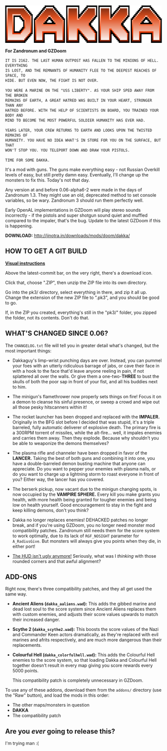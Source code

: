 ![DAKKA](/README_logo.png "necessary")

**For Zandronum and GZDoom**

```text
IT IS 2162. THE LAST HUMAN OUTPOST HAS FALLEN TO THE MINIONS OF HELL. EVERYTHING
IS LOST, AND THE REMNANTS OF HUMANITY FLEE TO THE DEEPEST REACHES OF SPACE, TO
HIDE. BUT EVEN NOW, THE FIGHT IS NOT OVER.

YOU WERE A MARINE ON THE "USS LIBERTY". AS YOUR SHIP SPED AWAY FROM THE BROKEN
REMAINS OF EARTH, A GREAT HATRED WAS BUILT IN YOUR HEART, STRONGER THAN ANY
HATRED BEFORE. WITH THE HELP OF SCIENTISTS ON BOARD, YOU TRAINED YOUR BODY AND
MIND TO BECOME THE MOST POWERFUL SOLDIER HUMANITY HAS EVER HAD.

YEARS LATER, YOUR CREW RETURNS TO EARTH AND LOOKS UPON THE TWISTED REMAINS OF
HUMANITY. YOU HAVE NO IDEA WHAT'S IN STORE FOR YOU ON THE SURFACE, BUT THAT
WON'T STOP YOU. YOU TELEPORT DOWN AND DRAW YOUR PISTOLS.

TIME FOR SOME DAKKA.
```

It's a mod with guns. The guns make everything easy - not Russian Overkill levels
of easy, but still pretty damn easy. Eventually, I'll change up the monsters to
fix this. Today's not that day.

Any version at and before 0.06-alpha6-2 were made in the days of Zandronum 1.3.
They might use an old, deprecated method to set console variables, so be wary.
Zandronum 3 should run them perfectly well.

Early OpenAL implementations in GZDoom will play stereo sounds incorrectly - if
the pistols and super shotgun sound quiet and muffled compared to the impaler,
that's the bug. Update to the latest GZDoom if this is happening.

**DOWNLOAD:** http://jinotra.in/downloads/mods/doom/dakka/



## HOW TO GET A GIT BUILD

**[Visual instructions](http://jinotra.in/static/downloads/dakkaVids/how2dakkaGit.webm)**

Above the latest-commit bar, on the very right, there's a download icon.

Click that, choose ".ZIP", then unzip the ZIP file into its own directory.

Go into the pk3/ directory, select everything in there, and zip it all up.
Change the extension of the new ZIP file to ".pk3", and you should be good to go.

If, in the ZIP you created, everything's still in the "pk3/" folder, you zipped
the folder, not its contents. Don't do that.



## WHAT'S CHANGED SINCE 0.06?

The `CHANGELOG.txt` file will tell you in greater detail what's changed, but the
most important things:

- Dakkaguy's limp-wrist punching days are over. Instead, you can pummel your foes
    with an utterly ridiculous barrage of jabs, or cave their face in with a hook
    to the face that'd leave anyone reeling in pain, if not splattered all over the
    walls. Or give them a one-two-**THREE** to bust the skulls of both the poor sap
    in front of your fist, and all his buddies next to him.

- The minigun's flamethrower now properly sets things on fire! Focus it on a
    demon to cleanse his sinful presence, or sweep a crowd and wipe out all those
    pesky hitscanners within it!

- The rocket launcher has been dropped and replaced with the **IMPALER.**
    Originally in the BFG slot before I decided that was stupid, it's a triple
    barreled, fully automatic deliverer of explosive death. The primary fire is
    a 300RPM torrent of missiles, while the alt-fire... well, it impales enemies
    and carries them away. Then they explode. Because why shouldn't you be able
    to weaponize the demons themselves?

- The plasma rifle and channeler have been dropped in favor of the **LANCER.**
    Taking the best of both guns and combining it into one, you have a double-barreled
    demon busting machine that anyone can appreciate. Do you want to pepper your
    enemies with plasma nails, or do you want to charge up a lightning storm to
    roast everyone in front of you? Either way, the lancer has you covered.

- The berserk pickup, now vacant due to the minigun changing spots, is now occupied
    by the **VAMPIRE SPHERE.** Every kill you make grants you health, with more
    health being granted for tougher enemies and being low on health yourself.
    Good encouragement to stay in the fight and keep killing demons, don't you think?

- Dakka no longer replaces enemies! DEHACKED patches no longer break, and if you're
    using GZDoom, you no longer need monster mod compatibility patches. Zandronum
    still needs them for the score system to work optimally, due to its lack of
    `RGF_NOSIGHT` parameter for `A_RadiusGive`. But monsters will always give you
    points when they die, in either port!

- [The HUD isn't ugly anymore!](https://imgur.com/a/VLIrg) Seriously, what was I
    *thinking* with those rounded corners and that awful alignment?



## ADD-ONS

Right now, there's three compatibility patches, and they all get used the same way.

- **Ancient Aliens (`dakka_aaliens.wad`):** This adds the gibbed marine and dead
    lost soul to the score system since Ancient Aliens replaces them with custom
    enemies, and adjusts their score values upwards to match their increased danger.

- **Scythe 2 (`dakka_scythe2.wad`):** This boosts the score values of the Nazi
    and Commander Keen actors dramatically, as they're replaced with evil marines
    and afrits respectively, and are much more dangerous than their replacements.

- **Colourful Hell (`dakka_colorfulhell.wad`):** This adds the Colourful Hell
    enemies to the score system, so that loading Dakka and Colourful Hell together
    doesn't result in every map giving you score rewards every 5000 points.
  
    This compatibility patch is completely unnecessary in GZDoom.

To use any of these addons, download them from the `addons/` directory (use the
"Raw" button), and load the mods in this order:

- The other maps/monsters in question
- **DAKKA**
- The compatibility patch



## Are you *ever* going to release this?

I'm trying man :(